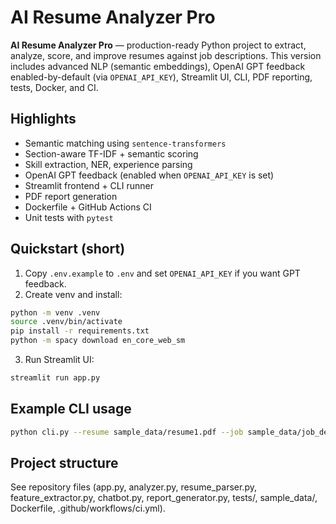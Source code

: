 # AI Resume Analyzer Pro

**AI Resume Analyzer Pro** — production-ready Python project to extract, analyze, score, and improve resumes against job descriptions.
This version includes advanced NLP (semantic embeddings), OpenAI GPT feedback enabled-by-default (via `OPENAI_API_KEY`), Streamlit UI, CLI, PDF reporting, tests, Docker, and CI.

## Highlights
- Semantic matching using `sentence-transformers`
- Section-aware TF-IDF + semantic scoring
- Skill extraction, NER, experience parsing
- OpenAI GPT feedback (enabled when `OPENAI_API_KEY` is set)
- Streamlit frontend + CLI runner
- PDF report generation
- Dockerfile + GitHub Actions CI
- Unit tests with `pytest`

## Quickstart (short)
1. Copy `.env.example` to `.env` and set `OPENAI_API_KEY` if you want GPT feedback.
2. Create venv and install:
```bash
python -m venv .venv
source .venv/bin/activate
pip install -r requirements.txt
python -m spacy download en_core_web_sm
```
3. Run Streamlit UI:
```bash
streamlit run app.py
```

## Example CLI usage
```bash
python cli.py --resume sample_data/resume1.pdf --job sample_data/job_description.txt
```

## Project structure
See repository files (app.py, analyzer.py, resume_parser.py, feature_extractor.py, chatbot.py, report_generator.py, tests/, sample_data/, Dockerfile, .github/workflows/ci.yml).
